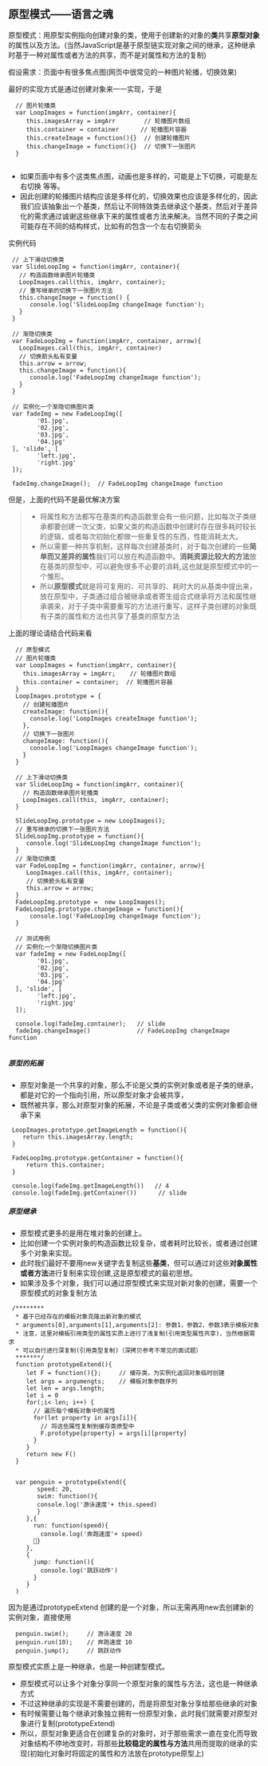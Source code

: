 ## 原型模式——语言之魂
原型模式：用原型实例指向创建对象的类，使用于创建新的对象的**类**共享**原型对象**的属性以及方法。(当然JavaScript是基于原型链实现对象之间的继承，这种继承时基于一种对属性或者方法的共享，而不是对属性和方法的复制)

假设需求：页面中有很多焦点图(网页中很常见的一种图片轮播，切换效果)

最好的实现方式是通过创建对象来一一实现，于是

```
  // 图片轮播类
  var LoopImages = function(imgArr, container){
     this.imagesArray = imgArr        // 轮播图片数组
     this.container = container      // 轮播图片容器
     this.createImage = function(){}  // 创建轮播图片
     this.changeImage = function(){}  // 切换下一张图片
  }
  
```

* 如果页面中有多个这类焦点图，动画也是多样的，可能是上下切换，可能是左右切换 等等。
* 因此创建的轮播图片结构应该是多样化的，切换效果也应该是多样化的，因此我们应该抽象出一个基类，然后让不同特效类去继承这个基类，然后对于差异化的需求通过诚谢这些继承下来的属性或者方法来解决。当然不同的子类之间可能存在不同的结构样式，比如有的包含一个左右切换箭头

实例代码

```
 // 上下滑动切换类
 var SlideLoopImg = function(imgArr, container){
   // 构造函数继承图片轮播类
   LoopImages.call(this, imgArr, container);
   // 重写继承的切换下一张图片方法
   this.changeImage = function() {
      console.log('SlideLoopImg changeImage function');
   }
 }
 
 // 渐隐切换类
 var FadeLoopImg = function(imgArr, container, arrow){
   LoopImages.call(this, imgArr, container)
   // 切换箭头私有变量
   this.arrow = arrow;
   this.changeImage = function(){
      console.log('FadeLoopImg changeImage function');
   }
 }

 // 实例化一个渐隐切换图片类
 var fadeImg = new FadeLoopImg([
 		'01.jpg',
 		'02.jpg',
 		'03.jpg',
 		'04.jpg'
 ], 'slide', [
 		'left.jpg',
 		'right.jpg'
 ]);
 
 fadeImg.changeImage();  // FadeLoopImg changeImage function

```

但是，上面的代码不是最优解决方案
 
>* 将属性和方法都写在基类的构造函数里会有一些问题，比如每次子类继承都要创建一次父类，如果父类的构造函数中创建时存在很多耗时较长的逻辑，或者每次初始化都做一些重复性的东西，性能消耗太大。
>* 所以需要一种共享机制，这样每次创建基类时，对于每次创建的一些**简单而又差异的属性**我们可以放在构造函数中。**消耗资源比较大的方法**放在基类的原型中，可以避免很多不必要的消耗,这也就是原型模式中的一个雏形。
>* 所以**原型模式**就是将可复用的、可共享的、耗时大的从基类中提出来，放在原型中，子类通过组合被继承或者寄生组合式继承将方法和属性继承袭来，对于子类中需要重写的方法进行重写，这样子类创建的对象既有子类的属性和方法也共享了基类的原型方法

上面的理论请结合代码来看

```
  // 原型模式
  // 图片轮播类
  var LoopImages = function(imgArr, container){
    this.imagesArray = imgArr;    // 轮播图片数组
    this.container = container;  // 轮播图片容器
  }
  LoopImages.prototype = {
    // 创建轮播图片
    createImage: function(){
      console.log('LoopImages createImage function');
    },
    // 切换下一张图片
    changeImage: function(){
      console.log('LoopImages changeImage function');
    }
  }
  
  // 上下滑动切换类
  var SlideLoopImg = function(imgArr, container){
    // 构造函数继承图片轮播类
    LoopImages.call(this, imgArr, container);
  }
  
  SlideLoopImg.prototype = new LoopImages();
  // 重写继承的切换下一张图片方法
  SlideLoopImg.prototype = function(){
     console.log('SlideLoopImg changeImage function');
  }
  // 渐隐切换类
  var FadeLoopImg = function(imgArr, container, arrow){
     LoopImages.call(this, imgArr, container);
     // 切换箭头私有变量
     this.arrow = arrow;
  }
  FadeLoopImg.prototype =  new LoopImages();
  FadeLoopImg.prototype.changeImage = function(){
      console.log('FadeLoopImg changeImage function');
  }
  
  // 测试用例
  // 实例化一个渐隐切换图片类
  var fadeImg = new FadeLoopImg([
 		'01.jpg',
 		'02.jpg',
 		'03.jpg',
 		'04.jpg'
  ], 'slide', [
 		'left.jpg',
 		'right.jpg'
  ]);
  
  console.log(fadeImg.container);   // slide
  fadeImg.changeImage()             // FadeLoopImg changeImage function
  
```

##### 原型的拓展

* 原型对象是一个共享的对象，那么不论是父类的实例对象或者是子类的继承，都是对它的一个指向引用，所以原型对象才会被共享，
* 既然被共享，那么对原型对象的拓展，不论是子类或者父类的实例对象都会继承下来

```
 LoopImages.prototype.getImageLength = function(){
    return this.imagesArray.length;
 }
 
 FadeLoopImg.prototype.getContainer = function(){
     return this.container;
 }
 
 console.log(fadeImg.getImageLength())   // 4
 console.log(fadeImg.getContainer())      // slide

```

##### 原型继承
* 原型模式更多的是用在堆对象的创建上。
* 比如创建一个实例对象的构造函数比较复杂，或者耗时比较长，或者通过创建多个对象来实现。
* 此时我们最好不要用new关键字去复制这些**基类**，但可以通过对这些**对象属性或者方法**进行复制来实现创建,这是原型模式的最初思想。 
* 如果涉及多个对象，我们可以通过原型模式来实现对新对象的创建，需要一个原型模式的对象复制方法

```
 /********
  * 基于已经存在的模板对象克隆出新对象的模式
  * arguments[0],arguments[1],arguments[2]: 参数1，参数2，参数3表示模板对象
  * 注意，这里对模板引用类型的属性实质上进行了浅复制(引用类型属性共享)，当然根据需求
  * 可以自行进行深复制(引用类型复制)（深拷贝参考不常见的面试题）
  *******/
  function prototypeExtend(){
     let F = function(){};     // 缓存类，为实例化返回对象临时创建
     let args = argumengts;    // 模板对象参数序列
     let len = args.length;
     let i = 0
     for(;i< len; i++) {
       // 遍历每个模板对象中的属性
       for(let property in args[i]){
         // 将这些属性复制到缓存类原型中
         F.prototype[property] = args[i][property]
       }
     }
     return new F()
  }
  
  
  var penguin = prototypeExtend({
     	speed: 20,
     	swim: function(){
       	console.log('游泳速度'+ this.speed)
     	}
     },{
       run: function(speed){
         console.log('奔跑速度'+ speed)
       }
     },
     {
       jump: function(){
         console.log('跳跃动作')
       }
  	 }
  )
```
因为是通过prototypeExtend 创建的是一个对象，所以无需再用new去创建新的实例对象，直接使用

```
  penguin.swim();     // 游泳速度 20
  penguin.run(10);    // 奔跑速度 10
  penguin.jump();     // 跳跃动作

```

原型模式实质上是一种继承，也是一种创建型模式。

* 原型模式可以让多个对象分享同一个原型对象的属性与方法，这也是一种继承方式
* 不过这种继承的实现是不需要创建的，而是将原型对象分享给那些继承的对象
* 有时候需要让每个继承对象独立拥有一份原型对象，此时我们就需要对原型对象进行复制(prototypeExtend)
* 所以，原型对象更适合在创建复杂的对象时，对于那些需求一直在变化而导致对象结构不停地改变时，将那些**比较稳定的属性与方法**共用而提取的继承的实现(初始化对象时将固定的属性和方法放在prototype原型上)
